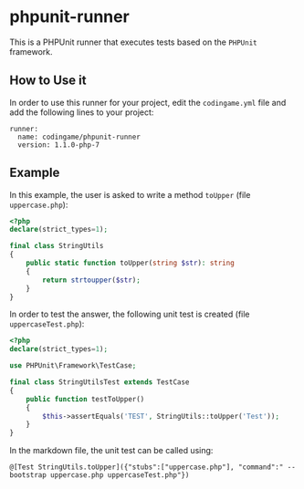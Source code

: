# phpunit-runner

This is a PHPUnit runner that executes tests based on the `PHPUnit` framework.

## How to Use it

In order to use this runner for your project, edit the `codingame.yml` file and add the following lines to your project:

    runner:
      name: codingame/phpunit-runner
      version: 1.1.0-php-7

## Example

In this example, the user is asked to write a method `toUpper` (file `uppercase.php`):

```php
<?php
declare(strict_types=1);

final class StringUtils
{
    public static function toUpper(string $str): string
    {
        return strtoupper($str);
    }
}
```

In order to test the answer, the following unit test is created (file `uppercaseTest.php`):

```php
<?php
declare(strict_types=1);

use PHPUnit\Framework\TestCase;

final class StringUtilsTest extends TestCase
{
    public function testToUpper()
    {
        $this->assertEquals('TEST', StringUtils::toUpper('Test'));
    }
}

```

In the markdown file, the unit test can be called using:

`@[Test StringUtils.toUpper]({"stubs":["uppercase.php"], "command":" --bootstrap uppercase.php uppercaseTest.php"})`

